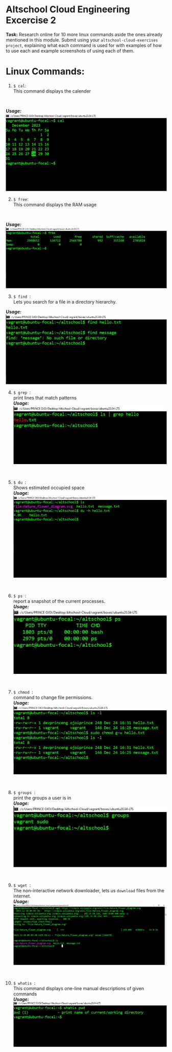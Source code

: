 # Altschool Cloud Engineering Excercise 2

**Task:** Research online for 10 more linux commands aside the ones already mentioned in this module. Submit using your `altschool-cloud-exercises project`, explaining what each command is used for with examples of how to use each and example screenshots of using each of them.

# Linux Commands:

1. ```$ cal```: <br />This command displays the calender
<br/>

**_Usage:_**
![cal command](./images/cal.JPG)
<br/>

2. ```$ free```:<br/>This command displays the RAM usage
<br/>

**_Usage:_**
![free command](./images/free.JPG)
<br/>

3. ```$ find ```:<br/>
   Lets you search for a file in a directory hierarchy.
   <br/>

**_Usage:_**
![find command](./images/find.JPG)
<br/>

4. ```$ grep ```:<br/>
   print lines that match patterns<br/>
**_Usage:_**
![grep command](./images/grep.JPG)
<br/>

5. ```$ du ```: <br/>
   Shows estimated occupied space<br/>
**_Usage:_**
![du command](./images/du.JPG)
<br/>

6. ```$ ps ```:<br/>
   report a snapshot of the current processes.<br/>
**_Usage:_**
![ps command](./images/ps.JPG)
<br/>

7. ```$ chmod ```:<br/>
   command to change file permissions.<br/>
**_Usage:_**
![chmod command](./images/chmod.JPG)
<br/>

8. ```$ groups ```:<br/>
   print the groups a user is in<br/>
**_Usage:_**
![groups command](./images/groups.JPG)
<br/>

9. ```$ wget ```:<br/>
   The non-interactive network downloader, lets us `download` files from the internet.<br/>
**_Usage:_**
![wget command](./images/wget.JPG)
<br/>

10. ```$ whatis ```:<br/>
    This command displays one-line manual descriptions of given commands<br/>
**_Usage:_**
![whatis command](./images/whatis.JPG)
<br/>
